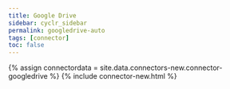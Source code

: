 ```yaml
---
title: Google Drive
sidebar: cyclr_sidebar
permalink: googledrive-auto
tags: [connector]
toc: false
---
```

{% assign connectordata = site.data.connectors-new.connector-googledrive %}
{% include connector-new.html %}	
